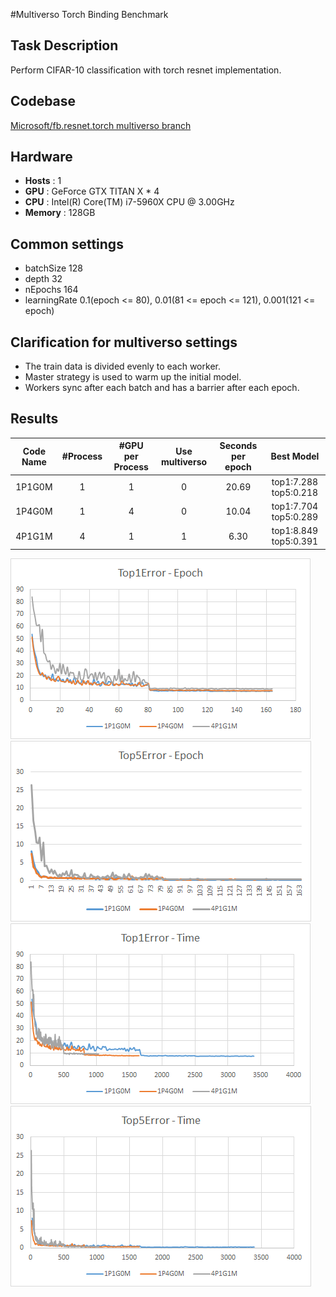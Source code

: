 #Multiverso Torch Binding Benchmark

## Task Description

Perform CIFAR-10 classification with torch resnet implementation.

## Codebase

[Microsoft/fb.resnet.torch multiverso branch](https://github.com/Microsoft/fb.resnet.torch/tree/multiverso)

## Hardware

- **Hosts** : 1
- **GPU** : GeForce GTX TITAN X * 4
- **CPU** : Intel(R) Core(TM) i7-5960X CPU @ 3.00GHz
- **Memory** : 128GB

## Common settings

- batchSize 128
- depth 32
- nEpochs 164
- learningRate 0.1(epoch <= 80), 0.01(81 <= epoch <= 121), 0.001(121 <= epoch)

## Clarification for multiverso settings

- The train data is divided evenly to each worker.
- Master strategy is used to warm up the initial model.
- Workers sync after each batch and has a barrier after each epoch.

## Results

| Code Name | #Process | #GPU per Process | Use multiverso | Seconds per epoch | Best Model            |
| :-------: | :------: | :--------------: | :------------: | :---------------: | :-------------------: |
| 1P1G0M    | 1        | 1                | 0              | 20.69             | top1:7.288 top5:0.218 |
| 1P4G0M    | 1        | 4                | 0              | 10.04             | top1:7.704 top5:0.289 |
| 4P1G1M    | 4        | 1                | 1              |  6.30             | top1:8.849 top5:0.391 |

![top1error_vs_epoch](./imgs/top1error_vs_epoch.png)
![top5error_vs_epoch](./imgs/top5error_vs_epoch.png)
![top1error_vs_runningtime](./imgs/top1error_vs_runningtime.png)
![top5error_vs_runningtime](./imgs/top5error_vs_runningtime.png)
